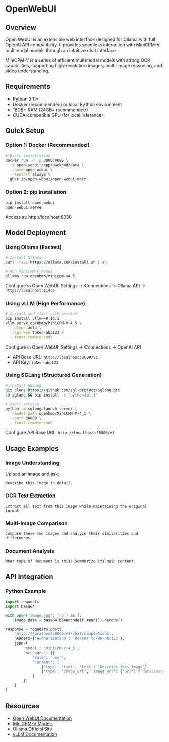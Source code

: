 # OpenWebUI

## Overview

Open WebUI is an extensible web interface designed for Ollama with full OpenAI API compatibility. It provides seamless interaction with MiniCPM-V multimodal models through an intuitive chat interface.

MiniCPM-V is a series of efficient multimodal models with strong OCR capabilities, supporting high-resolution images, multi-image reasoning, and video understanding.

## Requirements
- Python 3.11+
- Docker (recommended) or local Python environment
- 18GB+ RAM (24GB+ recommended)
- CUDA-compatible GPU (for local inference)

## Quick Setup

### Option 1: Docker (Recommended)

```bash
# Basic installation
docker run -d -p 3000:8080 \
  -v open-webui:/app/backend/data \
  --name open-webui \
  --restart always \
  ghcr.io/open-webui/open-webui:main
```

### Option 2: pip Installation

```bash
pip install open-webui
open-webui serve
```

Access at: http://localhost:8080

## Model Deployment

### Using Ollama (Easiest)

```bash
# Install Ollama
curl -fsSL https://ollama.com/install.sh | sh

# Run MiniCPM-V model
ollama run openbmb/minicpm-v4.5
```

Configure in Open WebUI: Settings → Connections → Ollama API → `http://localhost:11434`

### Using vLLM (High Performance)

```bash
# Install and start vLLM service
pip install vllm==0.10.1
vllm serve openbmb/MiniCPM-V-4_5 \
  --dtype auto \
  --api-key token-abc123 \
  --trust-remote-code
```

Configure in Open WebUI: Settings → Connections → OpenAI API
- API Base URL: `http://localhost:8000/v1`
- API Key: `token-abc123`

### Using SGLang (Structured Generation)

```bash
# Install SGLang
git clone https://github.com/sgl-project/sglang.git
cd sglang && pip install -e "python[all]"

# Start service
python -m sglang.launch_server \
  --model-path openbmb/MiniCPM-V-4_5 \
  --port 30000 \
  --trust-remote-code
```

Configure API Base URL: `http://localhost:30000/v1`

## Usage Examples

### Image Understanding
Upload an image and ask:
```
Describe this image in detail.
```

### OCR Text Extraction
```
Extract all text from this image while maintaining the original format.
```

### Multi-image Comparison
```
Compare these two images and analyze their similarities and differences.
```

### Document Analysis
```
What type of document is this? Summarize its main content.
```

## API Integration

### Python Example

```python
import requests
import base64

with open('image.jpg', 'rb') as f:
    image_data = base64.b64encode(f.read()).decode()

response = requests.post(
    'http://localhost:8000/v1/chat/completions',
    headers={'Authorization': 'Bearer token-abc123'},
    json={
        'model': 'MiniCPM-V-4_5',
        'messages': [{
            'role': 'user',
            'content': [
                {'type': 'text', 'text': 'Describe this image'},
                {'type': 'image_url', 'image_url': {'url': f'data:image/jpeg;base64,{image_data}'}}
            ]
        }]
    }
)
```

## Resources

- [Open WebUI Documentation](https://docs.openwebui.com/)
- [MiniCPM-V Models](https://huggingface.co/openbmb)
- [Ollama Official Site](https://ollama.ai/)
- [vLLM Documentation](https://docs.vllm.ai/)